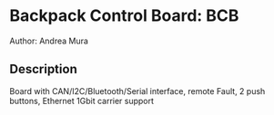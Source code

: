 # Backpack Control Board: BCB

Author: Andrea Mura

## Description

Board with CAN/I2C/Bluetooth/Serial interface, remote Fault, 2 push buttons, Ethernet 1Gbit carrier support
